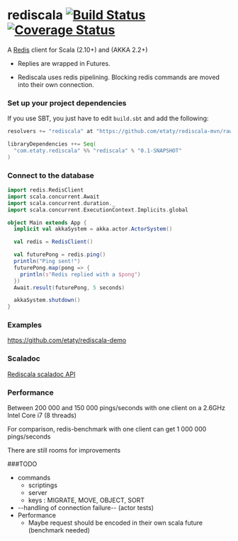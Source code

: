 rediscala [![Build Status](https://travis-ci.org/etaty/rediscala.png)](https://travis-ci.org/etaty/rediscala) [![Coverage Status](https://coveralls.io/repos/etaty/rediscala/badge.png?branch=master)](https://coveralls.io/r/etaty/rediscala?branch=master)
=========

A [Redis](http://redis.io/) client for Scala (2.10+) and (AKKA 2.2+)

 * Replies are wrapped in Futures.

 * Rediscala uses redis pipelining. Blocking redis commands are moved into their own connection.

### Set up your project dependencies

If you use SBT, you just have to edit `build.sbt` and add the following:

```scala
resolvers += "rediscala" at "https://github.com/etaty/rediscala-mvn/raw/master/snapshots/"

libraryDependencies ++= Seq(
  "com.etaty.rediscala" %% "rediscala" % "0.1-SNAPSHOT"
)
```

### Connect to the database

```scala
import redis.RedisClient
import scala.concurrent.Await
import scala.concurrent.duration._
import scala.concurrent.ExecutionContext.Implicits.global

object Main extends App {
  implicit val akkaSystem = akka.actor.ActorSystem()

  val redis = RedisClient()

  val futurePong = redis.ping()
  println("Ping sent!")
  futurePong.map(pong => {
    println(s"Redis replied with a $pong")
  })
  Await.result(futurePong, 5 seconds)

  akkaSystem.shutdown()
}
```

### Examples

https://github.com/etaty/rediscala-demo

### Scaladoc

[Rediscala scaladoc API](http://etaty.github.io/rediscala/0.1-SNAPSHOT/api/index.html#package)

### Performance

Between 200 000 and 150 000 pings/seconds with one client on a 2.6GHz Intel Core i7 (8 threads)

For comparison, redis-benchmark with one client can get 1 000 000 pings/seconds

There are still rooms for improvements

###TODO
* commands
  * scriptings
  * server
  * keys : MIGRATE, MOVE, OBJECT, SORT
* --handling of connection failure-- (actor tests)
* Performance
  * Maybe request should be encoded in their own scala future (benchmark needed)
